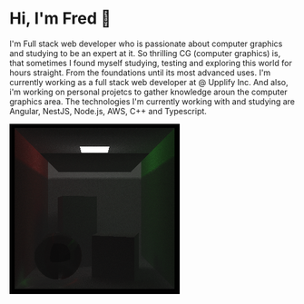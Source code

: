 # Hi, I'm Fred 👋
I'm Full stack web developer who is passionate about computer graphics and studying to be an expert at it. So thrilling CG (computer graphics) is, that sometimes I found myself studying, testing and exploring this world for hours straight. From the foundations until its most advanced uses. I'm currently working as a full stack web developer at @ Upplify Inc. And also, i'm working on personal projetcs to gather knowledge aroun the computer graphics area. The technologies I'm currently working with and studying are Angular, NestJS, Node.js, AWS, C++ and Typescript. 

![Image rendered with my path tracer](https://raw.githubusercontent.com/FredericoBresani/path-tracer/bidirectional-path-tracing/presets/edge-case-30-samples-caustics.png)


